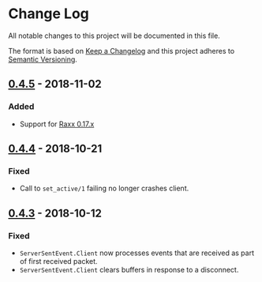 # Change Log
All notable changes to this project will be documented in this file.

The format is based on [Keep a Changelog](http://keepachangelog.com/)
and this project adheres to [Semantic Versioning](http://semver.org/).

## [0.4.5](https://github.com/CrowdHailer/server_sent_event.ex/tree/0.4.5) - 2018-11-02

### Added

- Support for [Raxx 0.17.x](https://hex.pm/packages/raxx/0.17.0)

## [0.4.4](https://github.com/CrowdHailer/server_sent_event.ex/tree/0.4.4) - 2018-10-21

### Fixed

- Call to `set_active/1` failing no longer crashes client.

## [0.4.3](https://github.com/CrowdHailer/server_sent_event.ex/tree/0.4.3) - 2018-10-12

### Fixed

- `ServerSentEvent.Client` now processes events that are received as part of first received packet.
- `ServerSentEvent.Client` clears buffers in response to a disconnect.
